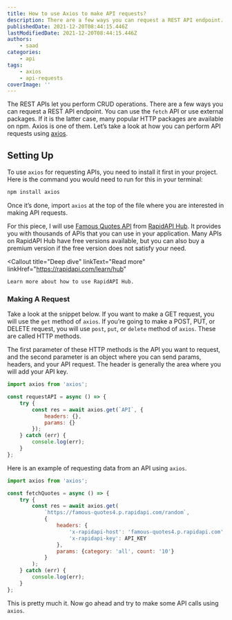 ```yaml
---
title: How to use Axios to make API requests?
description: There are a few ways you can request a REST API endpoint. You can use the `fetch` API or use external packages. Let's take a look at how to use axios to make API requests.
publishedDate: 2021-12-20T08:44:15.446Z
lastModifiedDate: 2021-12-20T08:44:15.446Z
authors:
    - saad
categories:
    - api
tags:
    - axios
    - api-requests
coverImage: ''
---
```


<Lead>

The REST APIs let you perform CRUD operations. There are a few ways you can request a REST API endpoint. You can use the `fetch` API or use external packages. If it is the latter case, many popular HTTP packages are available on npm. Axios is one of them. Let’s take a look at how you can perform API requests using [axios](https://www.npmjs.com/package/axios).

</Lead>

## Setting Up

To use `axios` for requesting APIs, you need to install it first in your project. Here is the command you would need to run for this in your terminal:

```sh
npm install axios
```

Once it’s done, import `axios` at the top of the file where you are interested in making API requests.

For this piece, I will use [Famous Quotes API](https://RapidAPI.com/saicoder/api/famous-quotes4?utm_source=RapidAPI.com%2Fguides&utm_medium=DevRel&utm_campaign=DevRel) from [RapidAPI Hub](https://RapidAPI.com/hub?utm_source=RapidAPI.com/guides&utm_medium=DevRel&utm_campaign=DevRel). It provides you with thousands of APIs that you can use in your application. Many APIs on RapidAPI Hub have free versions available, but you can also buy a premium version if the free version does not satisfy your need.

<Callout
	title="Deep dive"
	linkText="Read more"
	linkHref="https://rapidapi.com/learn/hub"
>
	Learn more about how to use RapidAPI Hub.
</Callout>

### Making A Request

Take a look at the snippet below. If you want to make a GET request, you will use the `get` method of `axios`. If you’re going to make a POST, PUT, or DELETE request, you will use `post`, `put`, or `delete` method of `axios`. These are called HTTP methods.

The first parameter of these HTTP methods is the API you want to request, and the second parameter is an object where you can send params, headers, and your API request. The header is generally the area where you will add your API key.

```js
import axios from 'axios';

const requestAPI = async () => {
	try {
		const res = await axios.get(`API`, {
			headers: {},
			params: {}
		});
	} catch (err) {
		console.log(err);
	}
};
```

Here is an example of requesting data from an API using `axios`.

```js
import axios from 'axios';

const fetchQuotes = async () => {
	try {
		const res = await axios.get(
			`https://famous-quotes4.p.rapidapi.com/random`,
			{
				headers: {
					'x-rapidapi-host': 'famous-quotes4.p.rapidapi.com',
					'x-rapidapi-key': API_KEY
				},
				params: {category: 'all', count: '10'}
			}
		);
	} catch (err) {
		console.log(err);
	}
};
```

This is pretty much it. Now go ahead and try to make some API calls using `axios`.
